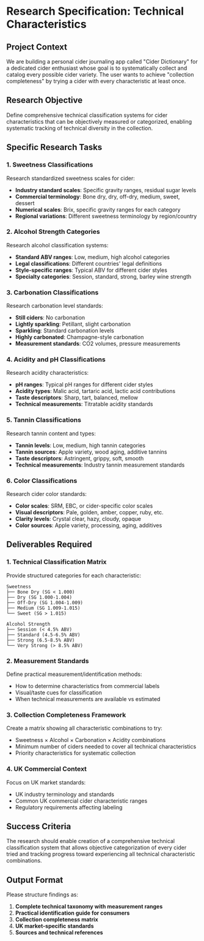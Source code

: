 # Research Specification: Technical Characteristics

## Project Context
We are building a personal cider journaling app called "Cider Dictionary" for a dedicated cider enthusiast whose goal is to systematically collect and catalog every possible cider variety. The user wants to achieve "collection completeness" by trying a cider with every characteristic at least once.

## Research Objective
Define comprehensive technical classification systems for cider characteristics that can be objectively measured or categorized, enabling systematic tracking of technical diversity in the collection.

## Specific Research Tasks

### 1. Sweetness Classifications
Research standardized sweetness scales for cider:
- **Industry standard scales**: Specific gravity ranges, residual sugar levels
- **Commercial terminology**: Bone dry, dry, off-dry, medium, sweet, dessert
- **Numerical scales**: Brix, specific gravity ranges for each category
- **Regional variations**: Different sweetness terminology by region/country

### 2. Alcohol Strength Categories
Research alcohol classification systems:
- **Standard ABV ranges**: Low, medium, high alcohol categories
- **Legal classifications**: Different countries' legal definitions
- **Style-specific ranges**: Typical ABV for different cider styles
- **Specialty categories**: Session, standard, strong, barley wine strength

### 3. Carbonation Classifications
Research carbonation level standards:
- **Still ciders**: No carbonation
- **Lightly sparkling**: Petillant, slight carbonation
- **Sparkling**: Standard carbonation levels
- **Highly carbonated**: Champagne-style carbonation
- **Measurement standards**: CO2 volumes, pressure measurements

### 4. Acidity and pH Classifications
Research acidity characteristics:
- **pH ranges**: Typical pH ranges for different cider styles
- **Acidity types**: Malic acid, tartaric acid, lactic acid contributions
- **Taste descriptors**: Sharp, tart, balanced, mellow
- **Technical measurements**: Titratable acidity standards

### 5. Tannin Classifications
Research tannin content and types:
- **Tannin levels**: Low, medium, high tannin categories
- **Tannin sources**: Apple variety, wood aging, additive tannins
- **Taste descriptors**: Astringent, grippy, soft, smooth
- **Technical measurements**: Industry tannin measurement standards

### 6. Color Classifications
Research cider color standards:
- **Color scales**: SRM, EBC, or cider-specific color scales
- **Visual descriptors**: Pale, golden, amber, copper, ruby, etc.
- **Clarity levels**: Crystal clear, hazy, cloudy, opaque
- **Color sources**: Apple variety, processing, aging, additives

## Deliverables Required

### 1. Technical Classification Matrix
Provide structured categories for each characteristic:
```
Sweetness
├── Bone Dry (SG < 1.000)
├── Dry (SG 1.000-1.004)
├── Off-Dry (SG 1.004-1.009)
├── Medium (SG 1.009-1.015)
└── Sweet (SG > 1.015)

Alcohol Strength
├── Session (< 4.5% ABV)
├── Standard (4.5-6.5% ABV)
├── Strong (6.5-8.5% ABV)
└── Very Strong (> 8.5% ABV)
```

### 2. Measurement Standards
Define practical measurement/identification methods:
- How to determine characteristics from commercial labels
- Visual/taste cues for classification
- When technical measurements are available vs estimated

### 3. Collection Completeness Framework
Create a matrix showing all characteristic combinations to try:
- Sweetness × Alcohol × Carbonation × Acidity combinations
- Minimum number of ciders needed to cover all technical characteristics
- Priority characteristics for systematic collection

### 4. UK Commercial Context
Focus on UK market standards:
- UK industry terminology and standards
- Common UK commercial cider characteristic ranges
- Regulatory requirements affecting labeling

## Success Criteria
The research should enable creation of a comprehensive technical classification system that allows objective categorization of every cider tried and tracking progress toward experiencing all technical characteristic combinations.

## Output Format
Please structure findings as:
1. **Complete technical taxonomy with measurement ranges**
2. **Practical identification guide for consumers**
3. **Collection completeness matrix**
4. **UK market-specific standards**
5. **Sources and technical references**
